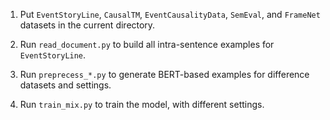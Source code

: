 1. Put `EventStoryLine`, `CausalTM`, `EventCausalityData`, `SemEval`, and `FrameNet` datasets in the current directory.

2. Run `read_document.py` to build all intra-sentence examples for `EventStoryLine`.

3. Run `preprecess_*.py` to generate BERT-based examples for difference datasets and settings.

4. Run `train_mix.py` to train the model, with different settings.

